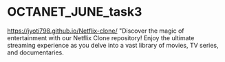 # OCTANET_JUNE_task3
 https://jyoti798.github.io/Netflix-clone/
"Discover the magic of entertainment with our Netflix Clone repository! Enjoy the ultimate streaming experience as you delve into a vast library of movies, TV series, and documentaries. 

